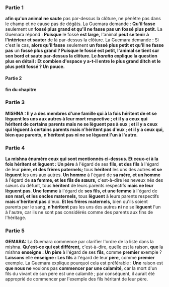 ### Partie 1
<b>afin qu'un animal ne saute</b> pas par-dessus la clôture, ne pénètre pas dans le champ et ne cause pas de dégâts. La Guemara demande : <b>Qu'il fasse</b> seulement un <b>fossé plus grand et qu'il ne fasse pas un fossé plus petit.</b> La Guemara répond : <b>Puisque</b> le fossé <b>est large,</b> l'animal <b>peut se tenir à l'intérieur et sauter</b> de là par-dessus la clôture. La Guemara demande : Si c'est le cas, <b>alors qu'il fasse</b> seulement <b>un fossé plus petit et qu'il ne fasse pas</b> un <b>fossé plus grand ? Puisque le fossé est petit, l'animal se tient sur son bord et saute par-dessus la clôture. Le <i>baraita</i> explique la question plus en détail : <b>Et combien</b> d'espace y a-t-il <b>entre</b> le plus grand <b>ditch</b> et le plus petit fossé ? Un pouce.

#### Partie 2
fin du chapitre

### Partie 3
<strong>MISHNA :</strong> <b>Il y a</b> des membres d'une famille qui à la fois <b>héritent</b> de <b>et se lèguent</b> les uns aux autres à leur mort respective ; <b>et il y a</b> ceux qui <b>héritent</b> de certains parents <b>mais ne se lèguent</b> pas à eux ; et il y a ceux qui <b>lèguent</b> à certains parents <b>mais n'héritent</b> pas d'eux ; et il y a ceux qui, bien que parents, <b>n'héritent</b> pas <b>ni ne se lèguent</b> l'un à l'autre.

### Partie 4
La mishna énumère ceux qui sont mentionnés ci-dessus. <b>Et ceux-ci</b> à la fois <b>héritent et lèguent</b> : Un père</b> à l'égard de ses <b>fils, et des fils</b> à l'égard de leur <b>père, et des frères paternels;</b> tous <b>héritent</b> les uns des autres <b>et se lèguent</b> les uns aux autres. <b>Un homme</b> à l'égard de <b>sa mère, et un homme</b> à l'égard de <b>sa femme, et les fils de sœurs,</b> c'est-à-dire les neveux nés des sœurs du défunt, tous <b>héritent</b> de leurs parents respectifs <b>mais ne leur lèguent pas</b>. <b>Une femme</b> à l'égard de <b>ses fils, et une femme</b> à l'égard de <b>son mari, et les oncles maternels,</b> tous <b>lèguent</b> à leurs parents respectifs <b>mais n'héritent pas</b> d'eux. <b>Et les frères maternels,</b> bien qu'ils soient parents par le sang, <b>n'héritent</b> pas les uns des autres <b>ni</b> ne se <b>lèguent</b> l'un à l'autre, car ils ne sont pas considérés comme des parents aux fins de l'héritage.

### Partie 5
<strong>GEMARA:</strong> La Guemara commence par clarifier l'ordre de la liste dans la mishna. <b>Qu'est-ce qui est différent,</b> c'est-à-dire, quelle est la raison, <b>que</b> la mishna <b>enseigne : Un père</b> à l'égard de ses <b>fils</b>, comme <b>premier</b> exemple ? <b>Laissons</b> elle <b>enseigne : Les fils</b> à l'égard de leur <b>père,</b> comme <b>premier</b> exemple. La Guemara explique pourquoi cela est préférable : <b>Une</b> raison est <b>que nous ne</b> voulons pas <b>commencer par une calamité,</b> car la mort d'un fils du vivant de son père est une calamité ; par conséquent, il aurait été approprié de commencer par l'exemple des fils héritant de leur père.